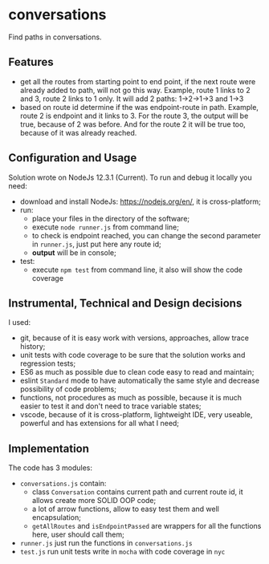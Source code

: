 # conversations

Find paths in conversations.

## Features

* get all the routes from starting point to end point, if the next route were already added to path, will not go this way. Example, route 1 links to 2 and 3, route 2 links to 1 only. It will add 2 paths: 1->2->1->3 and 1->3
* based on route id determine if the was endpoint-route in path. Example, route 2 is endpoint and it links to 3. For the route 3, the output will be true, because of 2 was before. And for the route 2 it will be true too, because of it was already reached.

## Configuration and Usage

Solution wrote on NodeJs 12.3.1 (Current). To run and debug it locally you need:

* download and install NodeJs: <https://nodejs.org/en/>, it is cross-platform;
* run:
  * place your files in the directory of the software;
  * execute `node runner.js` from command line;
  * to check is endpoint reached, you can change the second parameter in `runner.js`, just put here any route id;
  * **output** will be in console;
* test:
  * execute `npm test` from command line, it also will show the code coverage

## Instrumental, Technical and Design decisions

I used:

* git, because of it is easy work with versions, approaches, allow trace history;
* unit tests with code coverage to be sure that the solution works and regression tests;
* ES6 as much as possible due to clean code easy to read and maintain;
* eslint `Standard` mode to have automatically the same style and decrease possibility of code problems;
* functions, not procedures as much as possible, because it is much easier to test it and don't need to trace variable states;
* vscode, because of it is cross-platform, lightweight IDE, very useable, powerful and has extensions for all what I need;

## Implementation

The code has 3 modules:

* `conversations.js` contain:
  * class `Conversation` contains current path and current route id, it allows create more SOLID OOP code;
  * a lot of arrow functions, allow to easy test them and well encapsulation;
  * `getAllRoutes` and `isEndpointPassed` are wrappers for all the functions here, user should call them;
* `runner.js` just run the functions in `conversations.js`
* `test.js` run unit tests write in `mocha` with code coverage in `nyc`
